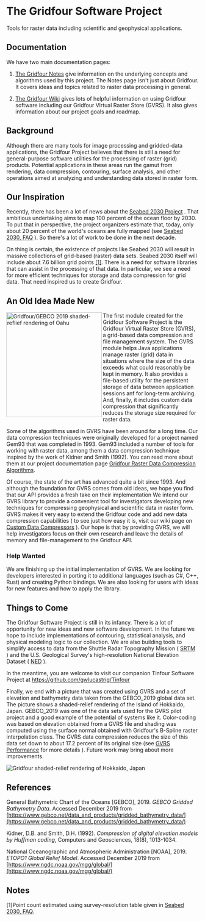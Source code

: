 # The Gridfour Software Project
Tools for raster data including scientific and geophysical applications.

## Documentation

We have two main documentation pages:

1. [The Gridfour Notes](https://gwlucastrig.github.io/GridfourDocs/notes/index.html) give information on
   the underlying concepts and algorithms used by this project. The Notes page isn't just about Gridfour.
   It covers ideas and topics related to raster data processing in general.

2. [The Gridfour Wiki](https://github.com/gwlucastrig/gridfour/wiki) gives lots of helpful information
   on using Gridfour software including our Gridfour Virtual Raster Store (GVRS). It also gives information
   about our project goals and roadmap.

## Background
Although there are many tools for image processing and gridded-data applications,
the Gridfour Project believes that there is still
a need for general-purpose software utilities for the processing of raster (grid)
products. Potential applications in these areas run the gamut from rendering,
data compression, contouring, surface analysis, and other operations aimed
at analyzing and understanding data stored in raster form.

## Our Inspiration
Recently, there has been a lot of news about the [Seabed 2030 Project](https://seabed2030.gebco.net/) . That ambitious
undertaking aims to map 100 percent of the ocean floor by 2030.  To put that in perspective,
the project organizers estimate that, today, only about 20 percent of the world's oceans are fully
mapped &#40;see [Seabed 2030, FAQ](https://seabed2030.gebco.net/faq/#q4) &#41;.  So there's a lot of work to be done
in the next decade.

On thing is certain, the existence of projects like Seabed 2030 will result in massive collections
of grid-based (raster) data sets.  Seabed 2030 itself will include about 7.6 billion grid points [&#91;1&#93;](#note1).
There is a need for software libraries that can assist in
the processing of that data. In particular, we see a need for more efficient techniques for storage
and data compression for grid data.  That need inspired us to create Gridfour.

## An Old Idea Made New
<img src="doc/images/oahu_250_70_steep_10.jpg" alt="Gridfour/GEBCO 2019 shaded-reflief rendering of Oahu" height="275" width="250" align="left"/>
The first module created for the Gridfour Software Project
is the Gridfour Virtual Raster Store (GVRS), a grid-based data
compression and file management system. The GVRS module
helps Java applications manage raster (grid) data in situations where the size of the data exceeds what
could reasonably be kept in memory. It also provides a file-based utility for
the persistent storage of data between application sessions anf for long-term archiving. And, finally, it includes custom
data compression that significantly reduces the storage size required for
raster data. 

Some of the algorithms used in GVRS have been around for a long time.
Our data compression techniques were originally developed for a project named
Gem93 that was completed in 1993.  Gem93 included 
a number of tools for working with raster data, among them a data compression technique
inspired by the work of Kidner and Smith (1992). You can read more about them at our project documentation page
[Gridfour Raster Data Compression Algorithms](https://gwlucastrig.github.io/gridfour/notes/GridfourDataCompressionAlgorithms.html).

Of course, the state of the art has advanced quite a bit since 1993.
And although the foundation for GVRS comes from old ideas, we hope you find that our API provides a fresh take on their implementation
We intend our GVRS library to provide
a convenient tool for investigators developing new techniques for compressing
geophysical and scientific data in raster form. GVRS makes it very easy to
extend the Gridfour code and add new data compression capabilities &#40; to see
just how easy it is, visit our wiki page on
[Custom Data Compressors](https://github.com/gwlucastrig/gridfour/wiki/How-to-Register-a-Custom-Data-Compressor) &#41;.
Our hope is that by providing GVRS, we will help investigators
focus on their own research and leave the details of memory and file-management to
the Gridfour API.

### Help Wanted ###
We are finishing up the initial implementation of GVRS.  We are looking for
developers interested in porting it to additional languages
(such as C#, C++, Rust) and creating Python bindings. We are also looking for
users with ideas for new features and how to apply the library. 

## Things to Come  
The Gridfour Software Project is still in its infancy.  There is a lot
of opportunity for new ideas and new software development. In the future
we hope to include implementations of contouring, statistical analysis,
and physical modeling logic to our collection. We are also building tools to
simplify access to data from the Shuttle Radar Topography Mission &#40; [SRTM](https://www2.jpl.nasa.gov/srtm/) &#41;
and the U.S. Geological Survey's high-resolution National Elevation Dataset
&#40; [NED](https://catalog.data.gov/dataset/usgs-national-elevation-dataset-ned) &#41;.

In the meantime, you are welcome to visit our companion Tinfour Software Project at https://github.com/gwlucastrig/Tinfour

Finally, we end with a picture that was created using GVRS and a set of elevation
and bathymetry data taken from the GEBCO_2019 global data set.  The picture
shows a shaded-relief rendering of the Island of Hokkaido, Japan. 
GEBCO_2019 was one of the data sets used for the GVRS pilot project and a good example of the
potential of systems like it.  Color-coding was based on elevation obtained from a GVRS file
and shading was computed using the surface normal obtained with Gridfour's B-Spline raster interpolation class.
The GVRS data compression reduces the size of this data set down to about 17.2 percent of
its original size &#40;see [GVRS Performance](https://gwlucastrig.github.io/gridfour/notes/GVRS_Performance.html)
for more details &#41;. Future work may bring about more improvements.

![Gridfour shaded-relief rendering of Hokkaido, Japan](doc/images/hokkaido_hillshade_800_720_70_steep_10.jpg "Gridfour/GEBCO_2019 hillshade rendering of Hokkaido, Japan")


## References
General Bathymetric Chart of the Oceans [GEBCO], 2019. _GEBCO Gridded Bathymetry Data_.
Accessed December 2019 from [https://www.gebco.net/data_and_products/gridded_bathymetry_data/](https://www.gebco.net/data_and_products/gridded_bathymetry_data/)

Kidner, D.B. and Smith, D.H. (1992). _Compression of digital elevation models by Huffman coding_,
Computers and Geosciences, 18(8), 1013-1034.

National Oceanographic and Atmospheric Administration [NOAA], 2019.
_ETOPO1 Global Relief Model_. Accessed December 2019 from [https://www.ngdc.noaa.gov/mgg/global/](https://www.ngdc.noaa.gov/mgg/global/)

## Notes
<a name="note1">&#91;1&#93;</a>Point count estimated using survey-resolution table given in 
[Seabed 2030, FAQ](https://seabed2030.gebco.net/faq/#q5). 
